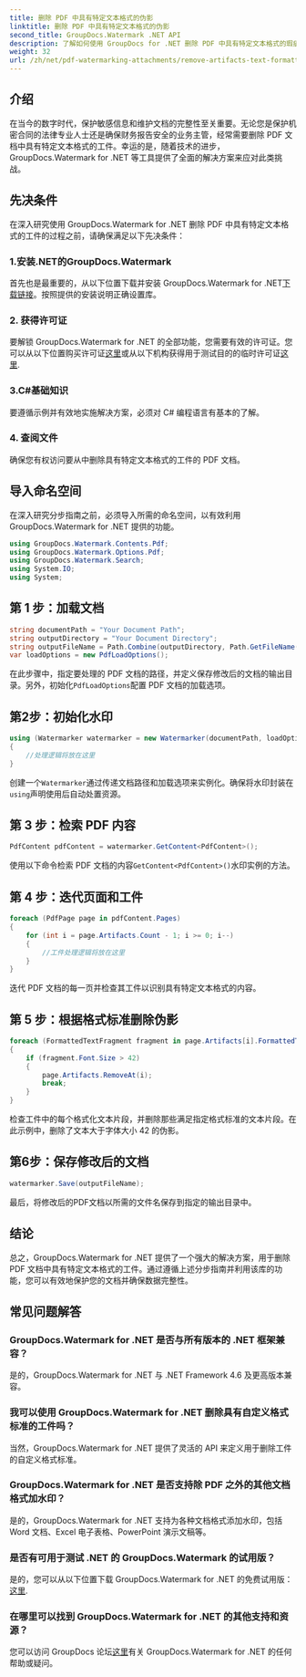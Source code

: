 ```yaml
---
title: 删除 PDF 中具有特定文本格式的伪影
linktitle: 删除 PDF 中具有特定文本格式的伪影
second_title: GroupDocs.Watermark .NET API
description: 了解如何使用 GroupDocs for .NET 删除 PDF 中具有特定文本格式的瑕疵。请遵循我们的分步指南。
weight: 32
url: /zh/net/pdf-watermarking-attachments/remove-artifacts-text-formatting-pdf/
---
```

## 介绍
在当今的数字时代，保护敏感信息和维护文档的完整性至关重要。无论您是保护机密合同的法律专业人士还是确保财务报告安全的业务主管，经常需要删除 PDF 文档中具有特定文本格式的工件。幸运的是，随着技术的进步，GroupDocs.Watermark for .NET 等工具提供了全面的解决方案来应对此类挑战。
## 先决条件
在深入研究使用 GroupDocs.Watermark for .NET 删除 PDF 中具有特定文本格式的工件的过程之前，请确保满足以下先决条件：
### 1.安装.NET的GroupDocs.Watermark
首先也是最重要的，从以下位置下载并安装 GroupDocs.Watermark for .NET[下载链接](https://releases.groupdocs.com/Watermark/net/)。按照提供的安装说明正确设置库。
### 2. 获得许可证
要解锁 GroupDocs.Watermark for .NET 的全部功能，您需要有效的许可证。您可以从以下位置购买许可证[这里](https://purchase.groupdocs.com/buy)或从以下机构获得用于测试目的的临时许可证[这里](https://purchase.groupdocs.com/temporary-license/).
### 3.C#基础知识
要遵循示例并有效地实施解决方案，必须对 C# 编程语言有基本的了解。
### 4. 查阅文件
确保您有权访问要从中删除具有特定文本格式的工件的 PDF 文档。

## 导入命名空间
在深入研究分步指南之前，必须导入所需的命名空间，以有效利用 GroupDocs.Watermark for .NET 提供的功能。
```csharp
using GroupDocs.Watermark.Contents.Pdf;
using GroupDocs.Watermark.Options.Pdf;
using GroupDocs.Watermark.Search;
using System.IO;
using System;
```
## 第 1 步：加载文档
```csharp
string documentPath = "Your Document Path";
string outputDirectory = "Your Document Directory";
string outputFileName = Path.Combine(outputDirectory, Path.GetFileName(documentPath));
var loadOptions = new PdfLoadOptions();
```
在此步骤中，指定要处理的 PDF 文档的路径，并定义保存修改后的文档的输出目录。另外，初始化`PdfLoadOptions`配置 PDF 文档的加载选项。
## 第2步：初始化水印
```csharp
using (Watermarker watermarker = new Watermarker(documentPath, loadOptions))
{
    //处理逻辑将放在这里
}
```
创建一个`Watermarker`通过传递文档路径和加载选项来实例化。确保将水印封装在`using`声明使用后自动处置资源。
## 第 3 步：检索 PDF 内容
```csharp
PdfContent pdfContent = watermarker.GetContent<PdfContent>();
```
使用以下命令检索 PDF 文档的内容`GetContent<PdfContent>()`水印实例的方法。
## 第 4 步：迭代页面和工件
```csharp
foreach (PdfPage page in pdfContent.Pages)
{
    for (int i = page.Artifacts.Count - 1; i >= 0; i--)
    {
        //工件处理逻辑将放在这里
    }
}
```
迭代 PDF 文档的每一页并检查其工件以识别具有特定文本格式的内容。
## 第 5 步：根据格式标准删除伪影
```csharp
foreach (FormattedTextFragment fragment in page.Artifacts[i].FormattedTextFragments)
{
    if (fragment.Font.Size > 42)
    {
        page.Artifacts.RemoveAt(i);
        break;
    }
}
```
检查工件中的每个格式化文本片段，并删除那些满足指定格式标准的文本片段。在此示例中，删除了文本大于字体大小 42 的伪影。
## 第6步：保存修改后的文档
```csharp
watermarker.Save(outputFileName);
```
最后，将修改后的PDF文档以所需的文件名保存到指定的输出目录中。

## 结论
总之，GroupDocs.Watermark for .NET 提供了一个强大的解决方案，用于删除 PDF 文档中具有特定文本格式的工件。通过遵循上述分步指南并利用该库的功能，您可以有效地保护您的文档并确保数据完整性。
## 常见问题解答
### GroupDocs.Watermark for .NET 是否与所有版本的 .NET 框架兼容？
是的，GroupDocs.Watermark for .NET 与 .NET Framework 4.6 及更高版本兼容。
### 我可以使用 GroupDocs.Watermark for .NET 删除具有自定义格式标准的工件吗？
当然，GroupDocs.Watermark for .NET 提供了灵活的 API 来定义用于删除工件的自定义格式标准。
### GroupDocs.Watermark for .NET 是否支持除 PDF 之外的其他文档格式加水印？
是的，GroupDocs.Watermark for .NET 支持为各种文档格式添加水印，包括 Word 文档、Excel 电子表格、PowerPoint 演示文稿等。
### 是否有可用于测试 .NET 的 GroupDocs.Watermark 的试用版？
是的，您可以从以下位置下载 GroupDocs.Watermark for .NET 的免费试用版：[这里](https://releases.groupdocs.com/).
### 在哪里可以找到 GroupDocs.Watermark for .NET 的其他支持和资源？
您可以访问 GroupDocs 论坛[这里](https://forum.groupdocs.com/c/watermark/19)有关 GroupDocs.Watermark for .NET 的任何帮助或疑问。